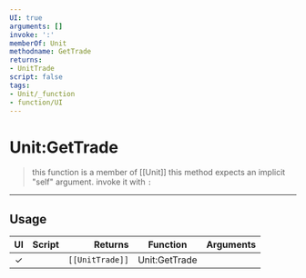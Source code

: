 ```yaml
---
UI: true
arguments: []
invoke: ':'
memberOf: Unit
methodname: GetTrade
returns:
- UnitTrade
script: false
tags:
- Unit/_function
- function/UI
---
```

# Unit:GetTrade
> this function is a member of [[Unit]]
> this method expects an implicit "self" argument. invoke it with `:`
-----
## Usage
|  UI | Script | Returns | Function | Arguments |
|:---:|:------:|-------:|:--------:|:---------|
|✓| |<code>[[UnitTrade]]<code/>|Unit:GetTrade||
